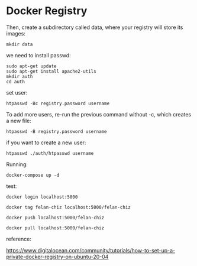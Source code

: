# Docker Registry

Then, create a subdirectory called data, where your registry will store its images:
````
mkdir data
````

we need to install passwd:
````
sudo apt-get update
sudo apt-get install apache2-utils
mkdir auth
cd auth
````

set user:
````
htpasswd -Bc registry.password username
````

To add more users, re-run the previous command without -c, which creates a new file:
````
htpasswd -B registry.password username
````

if you want to create a new user:
````
htpasswd ./auth/htpasswd username
````

Running:
````
docker-compose up -d
````

test:
````
docker login localhost:5000

docker tag felan-chiz localhost:5000/felan-chiz

docker push localhost:5000/felan-chiz

docker pull localhost:5000/felan-chiz
````

reference:

https://www.digitalocean.com/community/tutorials/how-to-set-up-a-private-docker-registry-on-ubuntu-20-04